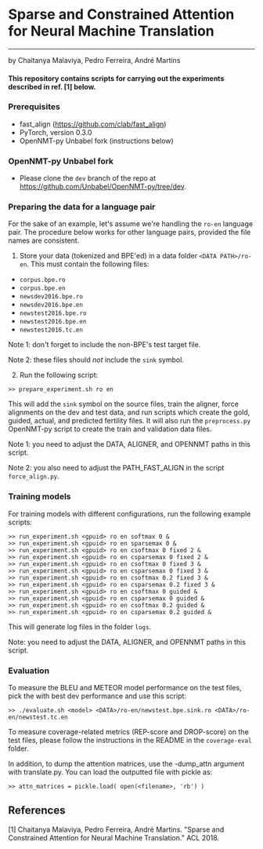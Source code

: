 # Sparse and Constrained Attention for Neural Machine Translation
----------------
by Chaitanya Malaviya, Pedro Ferreira, André Martins

#### This repository contains scripts for carrying out the experiments described in ref. [1] below. 

### Prerequisites

- fast_align (https://github.com/clab/fast_align)
- PyTorch, version 0.3.0
- OpenNMT-py Unbabel fork (instructions below)

### OpenNMT-py Unbabel fork

- Please clone the `dev` branch of the repo at https://github.com/Unbabel/OpenNMT-py/tree/dev.

### Preparing the data for a language pair

For the sake of an example, let's assume we're handling the `ro-en` language pair.
The procedure below works for other language pairs, provided the file names
are consistent.

1. Store your data (tokenized and BPE'ed) in a data folder `<DATA PATH>/ro-en`.
This must contain the following files:
- `corpus.bpe.ro`
- `corpus.bpe.en`
- `newsdev2016.bpe.ro`
- `newsdev2016.bpe.en`
- `newstest2016.bpe.ro`
- `newstest2016.bpe.en`
- `newstest2016.tc.en`

Note 1: don't forget to include the non-BPE's test target file.

Note 2: these files should *not* include the `sink` symbol.

2. Run the following script:

```
>> prepare_experiment.sh ro en
```

This will add the `sink` symbol on the source files, train the aligner,
force alignments on the dev and test data, and run scripts which
create the gold, guided, actual, and predicted fertility files.
It will also run the `preprocess.py` OpenNMT-py script to create
the train and validation data files.

Note 1: you need to adjust the DATA, ALIGNER, and OPENNMT paths in this script.

Note 2: you also need to adjust the PATH_FAST_ALIGN in the script `force_align.py`.

### Training models

For training models with different configurations, run the
following example scripts:

```
>> run_experiment.sh <gpuid> ro en softmax 0 &
>> run_experiment.sh <gpuid> ro en sparsemax 0 &
>> run_experiment.sh <gpuid> ro en csoftmax 0 fixed 2 &
>> run_experiment.sh <gpuid> ro en csparsemax 0 fixed 2 &
>> run_experiment.sh <gpuid> ro en csoftmax 0 fixed 3 &
>> run_experiment.sh <gpuid> ro en csparsemax 0 fixed 3 &
>> run_experiment.sh <gpuid> ro en csoftmax 0.2 fixed 3 &
>> run_experiment.sh <gpuid> ro en csparsemax 0.2 fixed 3 &
>> run_experiment.sh <gpuid> ro en csoftmax 0 guided &
>> run_experiment.sh <gpuid> ro en csparsemax 0 guided &
>> run_experiment.sh <gpuid> ro en csoftmax 0.2 guided &
>> run_experiment.sh <gpuid> ro en csparsemax 0.2 guided &
```

This will generate log files in the folder `logs`.

Note: you need to adjust the DATA, ALIGNER, and OPENNMT paths in this script.

### Evaluation

To measure the BLEU and METEOR model performance on the test files,
pick the <model> with best dev performance and use this script:

```
>> ./evaluate.sh <model> <DATA>/ro-en/newstest.bpe.sink.ro <DATA>/ro-en/newstest.tc.en
```

To measure coverage-related metrics (REP-score and DROP-score) on the test files,
please follow the instructions in the README in the `coverage-eval` folder.

In addition, to dump the attention matrices, use the -dump_attn argument with translate.py. You can load the outputted file with pickle as:
```
>> attn_matrices = pickle.load( open(<filename>, 'rb') )
```


## References

[1] Chaitanya Malaviya, Pedro Ferreira, André Martins.
"Sparse and Constrained Attention for Neural Machine Translation."
ACL 2018.


